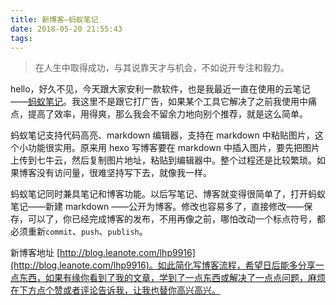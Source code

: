 ```yaml
---
title: 新博客—蚂蚁笔记
date: 2018-05-20 21:55:43
tags:
---
```

>在人生中取得成功，与其说靠天才与机会，不如说开专注和毅力。

hello，好久不见，今天跟大家安利一款软件，也是我最近一直在使用的云笔记——[蚂蚁笔记](https://leanote.com/)。我这里不是跟它打广告，如果某个工具它解决了之前我使用中痛点，提高了效率，用得爽，那么我会不留余力地向别个推荐，就是这么简单。

蚂蚁笔记支持代码高亮、markdown 编辑器，支持在 markdown 中粘贴图片，这个小功能很实用。原来用 hexo 写博客要在 markdown 中插入图片，要先把图片上传到七牛云，然后复制图片地址，粘贴到编辑器中。整个过程还是比较繁琐。如果博客没有访问量，很难坚持写下去，就像我一样。

蚂蚁笔记同时兼具笔记和博客功能。以后写笔记、博客就变得很简单了，打开蚂蚁笔记——新建 markdown ——公开为博客。修改也容易多了，直接修改——保存，可以了，你已经完成博客的发布，不用再像之前，哪怕改动一个标点符号，都必须重新`commit`、`push`、`publish`。

新博客地址 [http://blog.leanote.com/lhp9916](http://blog.leanote.com/lhp9916)。如此简化写博客流程，希望日后能多分享一点东西，如果有缘你看到了我的文章，学到了一点东西或解决了一点点问题，麻烦在下方点个赞或者评论告诉我，让我也替你高兴高兴。
